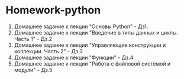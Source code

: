 # Homework-python
1. Домашнее задание к лекции "Основы Python" - Дз1. 
2. Домашнее задание к лекции "Введение в типы данных и циклы. Часть 1" - Дз.2
3. Домашнее задание к лекции "Управляющие конструкции и коллекции. Часть 2" - Дз.3
4. Домашнее задание к лекции "Функции" - Дз.4
5. Домашнее задание к лекции "Работа с файловой системой и модули" - Дз.5
